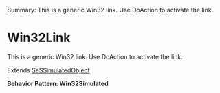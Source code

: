 Summary: This is a generic Win32 link. Use DoAction to activate the link.

# Win32Link

This is a generic Win32 link. Use DoAction to activate the link.
 
Extends [SeSSimulatedObject](SeSSimulatedObject.md)





**Behavior Pattern: Win32Simulated**


<!-- ============================== property summary ========================== -->

  
<!-- ============================== action summary ========================== -->


<!-- ============================== property detail ========================== -->
  
  
<!-- ============================== action detail ========================== -->
    

